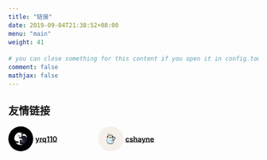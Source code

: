 ```yaml
---
title: "链接"
date: 2019-09-04T21:38:52+08:00
menu: "main"
weight: 41

# you can close something for this content if you open it in config.toml.
comment: false
mathjax: false
---
```


## 友情链接

   [<img src="/image/yrq110.jpeg" width = 10% height = 10% style="vertical-align: middle;border-radius:50%; ">](https://yrq110.me/ "https://yrq110.me/")
   <span style="vertical-align:middle;">[**yrq110**](https://yrq110.me/)</span>  &nbsp;&nbsp;&nbsp;&nbsp;&nbsp;&nbsp; &nbsp;&nbsp;&nbsp;&nbsp;&nbsp;&nbsp;&nbsp;&nbsp;&nbsp; &nbsp;&nbsp;&nbsp;[<img src="/image/ac.jpeg" width = 10% height = 10% style="vertical-align: middle;border-radius:50%; ">](https://blog.cshayne.cn/ "https://blog.cshayne.cn/")
   <span style="vertical-align:middle;">[**cshayne**](https://blog.cshayne.cn/)</span>  

